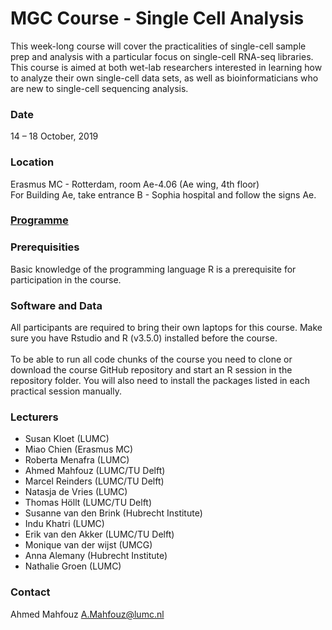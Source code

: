 # MGC Course - Single Cell Analysis

This week-long course will cover the practicalities of single-cell sample prep and analysis with a particular focus on single-cell RNA-seq libraries. This course is aimed at both wet-lab researchers interested in learning how to analyze their own single-cell data sets, as well as bioinformaticians who are new to single-cell sequencing analysis.

### Date
14 – 18 October, 2019

### Location
Erasmus MC - Rotterdam, room Ae-4.06 (Ae wing, 4th floor)\
For Building Ae, take entrance B - Sophia hospital and follow the signs Ae.

### [Programme](Programme.md)

### Prerequisities
Basic knowledge of the programming language R is a prerequisite for participation in the course.

### Software and Data
All participants are required to bring their own laptops for this course. Make sure you have Rstudio and R (v3.5.0) installed before the course.<br/>   
To be able to run all code chunks of the course you need to clone or download the course GitHub repository and start an R session in the repository folder. You will also need to install the packages listed in each practical session manually.

### Lecturers
- Susan Kloet (LUMC)
- Miao Chien (Erasmus MC)
- Roberta Menafra (LUMC)
- Ahmed Mahfouz (LUMC/TU Delft)
- Marcel Reinders (LUMC/TU Delft)
- Natasja de Vries (LUMC)
- Thomas Höllt (LUMC/TU Delft)
- Susanne van den Brink (Hubrecht Institute)
- Indu Khatri (LUMC)
- Erik van den Akker (LUMC/TU Delft)
- Monique van der wijst (UMCG)
- Anna Alemany (Hubrecht Institute)
- Nathalie Groen (LUMC)

### Contact
Ahmed Mahfouz <A.Mahfouz@lumc.nl>

